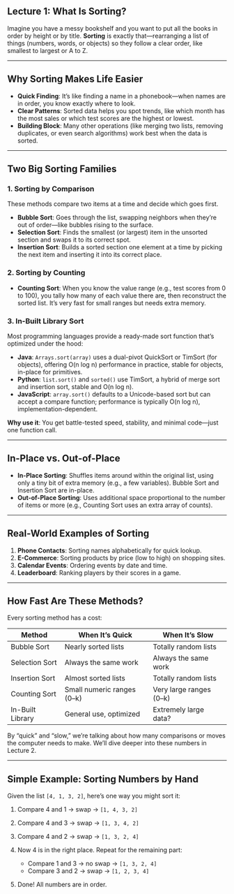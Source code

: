 ## Lecture 1: What Is Sorting?

Imagine you have a messy bookshelf and you want to put all the books in order by height or by title. **Sorting** is exactly that—rearranging a list of things (numbers, words, or objects) so they follow a clear order, like smallest to largest or A to Z.

---

## Why Sorting Makes Life Easier

* **Quick Finding**: It’s like finding a name in a phonebook—when names are in order, you know exactly where to look.
* **Clear Patterns**: Sorted data helps you spot trends, like which month has the most sales or which test scores are the highest or lowest.
* **Building Block**: Many other operations (like merging two lists, removing duplicates, or even search algorithms) work best when the data is sorted.

---

## Two Big Sorting Families

### 1. Sorting by Comparison

These methods compare two items at a time and decide which goes first.

* **Bubble Sort**: Goes through the list, swapping neighbors when they’re out of order—like bubbles rising to the surface.
* **Selection Sort**: Finds the smallest (or largest) item in the unsorted section and swaps it to its correct spot.
* **Insertion Sort**: Builds a sorted section one element at a time by picking the next item and inserting it into its correct place.

### 2. Sorting by Counting

* **Counting Sort**: When you know the value range (e.g., test scores from 0 to 100), you tally how many of each value there are, then reconstruct the sorted list. It’s very fast for small ranges but needs extra memory.

### 3. In-Built Library Sort

Most programming languages provide a ready-made sort function that’s optimized under the hood:

* **Java**: `Arrays.sort(array)` uses a dual-pivot QuickSort or TimSort (for objects), offering O(n log n) performance in practice, stable for objects, in-place for primitives.
* **Python**: `list.sort()` and `sorted()` use TimSort, a hybrid of merge sort and insertion sort, stable and O(n log n).
* **JavaScript**: `array.sort()` defaults to a Unicode-based sort but can accept a compare function; performance is typically O(n log n), implementation-dependent.

**Why use it**: You get battle-tested speed, stability, and minimal code—just one function call.

---

## In-Place vs. Out-of-Place

* **In-Place Sorting**: Shuffles items around within the original list, using only a tiny bit of extra memory (e.g., a few variables). Bubble Sort and Insertion Sort are in-place.
* **Out-of-Place Sorting**: Uses additional space proportional to the number of items or more (e.g., Counting Sort uses an extra array of counts).

---

## Real-World Examples of Sorting

1. **Phone Contacts**: Sorting names alphabetically for quick lookup.
2. **E-Commerce**: Sorting products by price (low to high) on shopping sites.
3. **Calendar Events**: Ordering events by date and time.
4. **Leaderboard**: Ranking players by their scores in a game.

---

## How Fast Are These Methods?

Every sorting method has a cost:

| Method           | When It’s Quick            | When It’s Slow          |
| ---------------- | -------------------------- | ----------------------- |
| Bubble Sort      | Nearly sorted lists        | Totally random lists    |
| Selection Sort   | Always the same work       | Always the same work    |
| Insertion Sort   | Almost sorted lists        | Totally random lists    |
| Counting Sort    | Small numeric ranges (0–k) | Very large ranges (0–k) |
| In-Built Library | General use, optimized     | Extremely large data?   |

By “quick” and “slow,” we’re talking about how many comparisons or moves the computer needs to make. We’ll dive deeper into these numbers in Lecture 2.

---

## Simple Example: Sorting Numbers by Hand

Given the list `[4, 1, 3, 2]`, here’s one way you might sort it:

1. Compare 4 and 1 → swap → `[1, 4, 3, 2]`
2. Compare 4 and 3 → swap → `[1, 3, 4, 2]`
3. Compare 4 and 2 → swap → `[1, 3, 2, 4]`
4. Now 4 is in the right place. Repeat for the remaining part:

   * Compare 1 and 3 → no swap → `[1, 3, 2, 4]`
   * Compare 3 and 2 → swap → `[1, 2, 3, 4]`
5. Done! All numbers are in order.
